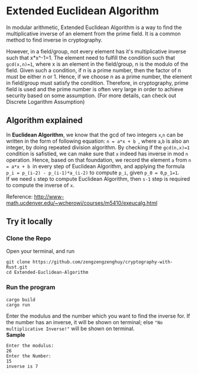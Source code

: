 # Extended Euclidean Algorithm

In modular arithmetic, Extended Euclidean Algorithm is a way to find the multiplicative inverse of an element from the prime field. It is a common method to find inverse in cryptography.

However, in a field/group, not every element has it's multiplicative inverse such that x\*x^-1=1. The element need to fulfill the condition such that `gcd(x,n)=1`, where x is an element in the field/group, n is the modulo of the field. Given such a condition, if n is a prime number, then the factor of n must be either n or 1. Hence, if we choose n as a prime number, the element in field/group must satisfy the condition. Therefore, in cryptography, prime field is used and the prime number is often very large in order to achieve security based on some assumption. (For more details, can check out Discrete Logarithm Assumption)

## Algorithm explained

In **Euclidean Algorithm**, we know that the gcd of two integers `x`,`n` can be written in the form of following equation: `n = a*x + b `, where `a`,`b` is also an integer, by doing repeated division algorithm.
By checking if the `gcd(n,x)=1` condition is safistied, we can make sure that `x` indeed has inverse in mod `n` operation. Hence, based on that foundation, we record the element `a` from `n = a*x + b `in every step of Euclidean Algorithm, and applying the formula `p_i = p_(i-2) - p_(i-1)*a_(i-2)` to compute `p_i`, given `p_0 = 0`,`p_1=1`.  
If we need `s` step to compute Euclidean Algorithm, then `s-1` step is required to compute the inverse of `x`.

Reference: http://www-math.ucdenver.edu/~wcherowi/courses/m5410/exeucalg.html

## Try it locally

### Clone the Repo

Open your terminal, and run

```
git clone https://github.com/zengzengzenghuy/cryptography-with-Rust.git
cd Extended-Euclidean-Algorithm
```

### Run the program

```
cargo build
cargo run
```

Enter the modulus and the number which you want to find the inverse for.
If the number has an inverse, it will be shown on terminal; else `"No multiplicative Inverse!"` will be shown on terminal.  
**Sample**

```
Enter the modulus:
26
Enter the Number:
15
inverse is 7
```
